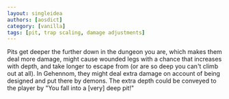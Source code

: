 ```yaml
---
layout: singleidea
authors: [aosdict]
category: [vanilla]
tags: [pit, trap scaling, damage adjustments]
---
```

Pits get deeper the further down in the dungeon you are, which makes them deal
more damage, might cause wounded legs with a chance that increases with depth,
and take longer to escape from (or are so deep you can't climb out at all). In
Gehennom, they might deal extra damage on account of being designed and put
there by demons. The extra depth could be conveyed to the player by "You fall
into a [very] deep pit!"
